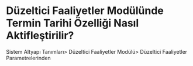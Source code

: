 # Düzeltici Faaliyetler Modülünde Termin Tarihi Özelliği Nasıl Aktifleştirilir?

Sistem Altyapı Tanımları> Düzeltici Faaliyetler Modülü> Düzeltici Faaliyetler Parametrelerinden 

